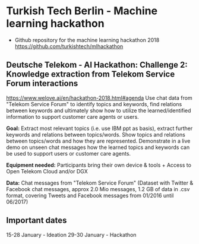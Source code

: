 # Turkish Tech Berlin - Machine learning hackathon
- Github repository for the machine learning hackathon 2018 https://github.com/turkishtech/mlhackathon

## Deutsche Telekom - AI Hackathon: Challenge 2: Knowledge extraction from Telekom Service Forum interactions
https://www.welove.ai/en/hackathon-2018.html#agenda
Use chat data from "Telekom Service Forum" to identify topics and keywords, find relations between keywords and ultimately show how to utilize the learned/identified information to support customer care agents or users.

**Goal:** Extract most relevant topics (i.e. use IBM ppt as basis), extract further keywords and relations between topics/words. Show topics and relations between topics/words and how they are represented. Demonstrate in a live demo on unseen chat messages how the learned topics and keywords can be used to support users or customer care agents.

**Equipment needed:**
Participants bring their own device & tools + Access to Open Telekom Cloud and/or DGX

**Data:**
Chat messages from "Telekom Service Forum" (Dataset with Twitter & Facebook chat messages, approx 2.0 Mio messages, 1.2 GB of data in .csv format, covering Tweets and Facebook messages from 01/2016 until 06/2017)

## Important dates
15-28 January - Ideation
29-30 January - Hackathon
 
 
 
 
 
